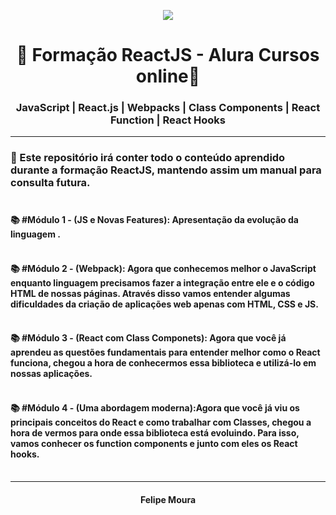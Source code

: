 <p align="center"> 
  <img src="https://hackernoon.com/hn-images/1*To2H39eauxaeYxYMtV1afQ.png">
</p>

<h1 align="center">
 🚀 Formação ReactJS - Alura Cursos online🚀
</h1>

<h3 align="center"> JavaScript | React.js | Webpacks | Class Components | React Function | React Hooks </h3>

---

### 🤩 Este repositório irá conter todo o conteúdo aprendido durante a formação ReactJS, mantendo assim um manual para consulta futura. </br> </br>

#### 📚 #Módulo 1 - (JS e Novas Features): Apresentação da evolução da linguagem . </br> </br>

#### 📚 #Módulo 2 - (Webpack): Agora que conhecemos melhor o JavaScript enquanto linguagem precisamos fazer a integração entre ele e o código HTML de nossas páginas. Através disso vamos entender algumas dificuldades da criação de aplicações web apenas com HTML, CSS e JS. </br> </br>

#### 📚 #Módulo 3 - (React com Class Componets): Agora que você já aprendeu as questões fundamentais para entender melhor como o React funciona, chegou a hora de conhecermos essa biblioteca e utilizá-lo em nossas aplicações. </br> </br>

#### 📚 #Módulo 4 - (Uma abordagem moderna):Agora que você já viu os principais conceitos do React e como trabalhar com Classes, chegou a hora de vermos para onde essa biblioteca está evoluindo. Para isso, vamos conhecer os function components e junto com eles os React hooks. </br> </br>

---

<h4 align="center">
Felipe Moura
</h4>
